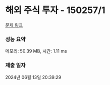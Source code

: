 # 해외 주식 투자 - 150257/1 

[문제 링크](https://level.goorm.io/exam/150257/00%EC%A6%9D%EA%B6%8C-%EC%A3%BC%EC%8B%9D%ED%88%AC%EC%9E%90%EC%9E%90-a/quiz/1) 

### 성능 요약

메모리: 50.39 MB, 시간: 1.11 ms

### 제출 일자

2024년 06월 13일 20:39:29

